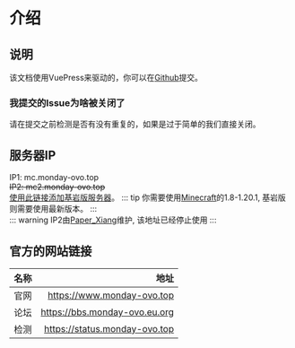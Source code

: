 # 介绍
## 说明
该文档使用VuePress来驱动的，你可以在[Github](https://github.com/dawangfangpi/docs "打开文档的Github")提交。  
### 我提交的Issue为啥被关闭了   
请在提交之前检测是否有没有重复的，如果是过于简单的我们直接关闭。   


## 服务器IP
IP1: mc.monday-ovo.top  
~~IP2: mc2.monday-ovo.top~~   
[使用此链接添加基岩版服务器](minecraft://?addExternalServer=Monday|play.simpfun.cn:24458 "跳转添加服务器")。
::: tip
你需要使用[Minecraft](https://www.minecraft.net "跳转到Minecraft官网")的1.8-1.20.1,
基岩版则需要使用最新版本。
:::   
::: warning
IP2由[Paper_Xiang](https://user.qzone.qq.com/3129280891 "跳转到他的QQ空间")维护,
该地址已经停止使用
:::   


## 官方的网站链接
| 名称          | 地址          |
| ------------- |-------------:|
| 官网          | https://www.monday-ovo.top |
| 论坛      | https://bbs.monday-ovo.eu.org      |
| 检测 | https://status.monday-ovo.top      |  
